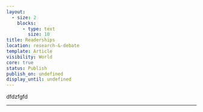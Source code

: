 ```yaml
---
layout:
  - size: 2
    blocks:
      - type: text
        size: 10
title: Readerships
location: research-&-debate
template: Article
visibility: World
core: true
status: Publish
publish_on: undefined
display_until: undefined
---
```


dfdzfgfd

---
